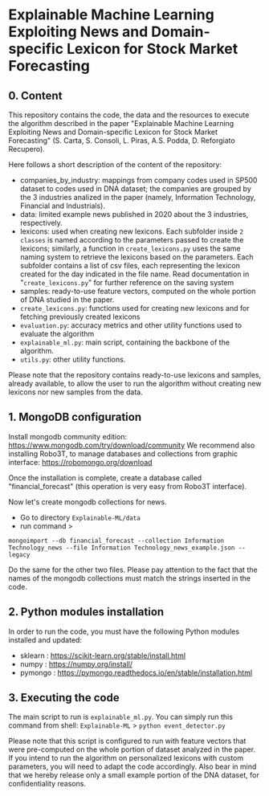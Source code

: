 # Explainable Machine Learning Exploiting News and Domain-specific Lexicon for Stock Market Forecasting

## 0. Content

This repository contains the code, the data and the resources to execute the algorithm described in the paper "Explainable Machine Learning Exploiting News and Domain-specific Lexicon for Stock Market Forecasting" (S. Carta, S. Consoli, L. Piras, A.S. Podda, D. Reforgiato Recupero).

Here follows a short description of the content of the repository:
- companies_by_industry: mappings from company codes used in SP500 dataset to codes used in DNA dataset; the companies are grouped by the 3 industries analized in the paper (namely, Information Technology, Financial and Industrials).
- data: limited example news published in 2020 about the 3 industries, respectively.
- lexicons: used when creating new lexicons. Each subfolder inside `2 classes` is named according to the parameters passed to create the lexicons; similarly, a function in `create_lexicons.py` uses the same naming system to retrieve the lexicons based on the parameters. Each subfolder contains a list of csv files, each representing the lexicon created for the day indicated in the file name. Read documentation in "`create_lexicons.py`" for further reference on the saving system
- samples: ready-to-use feature vectors, computed on the whole portion of DNA studied in the paper.
- `create_lexicons.py`: functions used for creating new lexicons and for fetching previously created lexicons
- `evaluation.py`: accuracy metrics and other utility functions used to evaluate the algorithm
- `explainable_ml.py`: main script, containing the backbone of the algorithm.
- `utils.py`: other utility functions.

Please note that the repository contains ready-to-use lexicons and samples, already available, to allow the user to run the algorithm without creating new lexicons nor new samples from the data. 

## 1. MongoDB configuration

Install mongodb community edition: https://www.mongodb.com/try/download/community
We recommend also installing Robo3T, to manage databases and collections from graphic interface: https://robomongo.org/download

Once the installation is complete, create a database called "financial_forecast" (this operation is very easy from Robo3T interface).

Now let's create mongodb collections for news.

- Go to directory `Explainable-ML/data`
- run command >
```
mongoimport --db financial_forecast --collection Information Technology_news --file Information Technology_news_example.json --legacy
```

Do the same for the other two files. Please pay attention to the fact that the names of the mongodb collections must match the strings inserted in the code.


## 2. Python modules installation

In order to run the code, you must have the following Python modules installed and updated:
- sklearn : https://scikit-learn.org/stable/install.html
- numpy : https://numpy.org/install/
- pymongo : https://pymongo.readthedocs.io/en/stable/installation.html


## 3. Executing the code

The main script to run is `explainable_ml.py`. 
You can simply run this command from shell:
`Explainable-ML` > `python event_detector.py`


Please note that this script is configured to run with feature vectors that were pre-computed on the whole portion of dataset analyzed in the paper. If you intend to run the algorithm on personalized lexicons with custom parameters, you will need to adapt the code accordingly. Also bear in mind that we hereby release only a small example portion of the DNA dataset, for confidentiality reasons.
